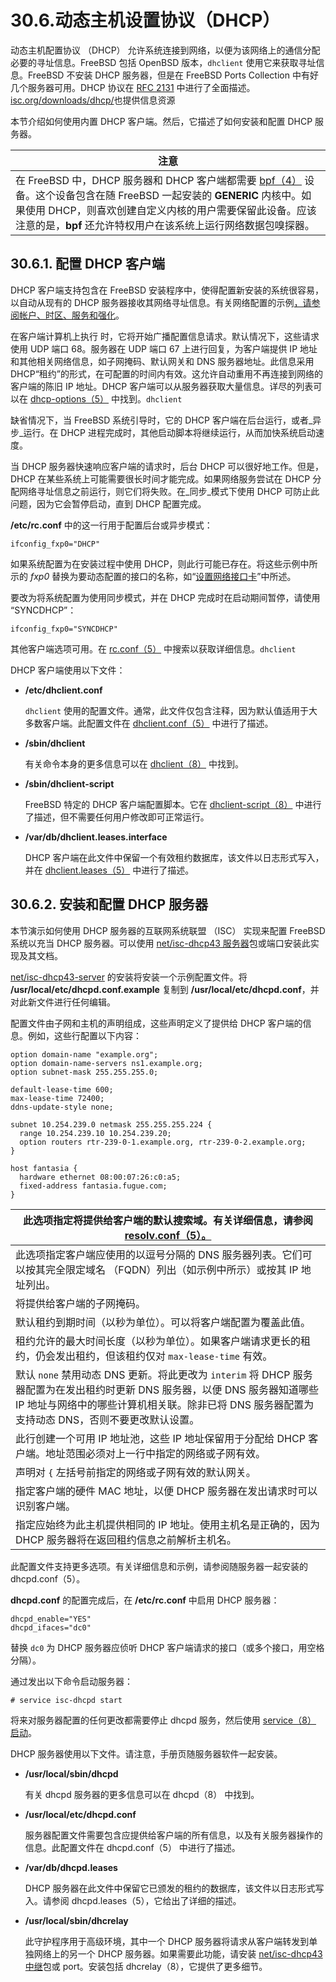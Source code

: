 # 30.6.动态主机设置协议（DHCP）

动态主机配置协议 （DHCP） 允许系统连接到网络，以便为该网络上的通信分配必要的寻址信息。FreeBSD 包括 OpenBSD 版本，`dhclient` 使用它来获取寻址信息。FreeBSD 不安装 DHCP 服务器，但是在 FreeBSD Ports Collection 中有好几个服务器可用。DHCP 协议在 [RFC 2131](http://www.freesoft.org/CIE/RFC/2131/) 中进行了全面描述。[isc.org/downloads/dhcp/](http://www.isc.org/downloads/dhcp/)也提供信息资源

本节介绍如何使用内置 DHCP 客户端。然后，它描述了如何安装和配置 DHCP 服务器。

| 注意                                                                                                                                                                                                                                 |
| ---------------------------------------------------------------------------------------------------------------------------------------------------------------------------------------------------------------------------------- |
| 在 FreeBSD 中，DHCP 服务器和 DHCP 客户端都需要 [bpf（4）](https://www.freebsd.org/cgi/man.cgi?query=bpf\&sektion=4\&format=html) 设备。这个设备包含在随 FreeBSD 一起安装的 **GENERIC** 内核中。如果使用 DHCP，则喜欢创建自定义内核的用户需要保留此设备。应该注意的是，**bpf** 还允许特权用户在该系统上运行网络数据包嗅探器。|

## 30.6.1. 配置 DHCP 客户端

DHCP 客户端支持包含在 FreeBSD 安装程序中，使得配置新安装的系统很容易，以自动从现有的 DHCP 服务器接收其网络寻址信息。有关网络配置的示例[，请参阅帐户、时区、服务和强化](https://docs.freebsd.org/en/books/handbook/bsdinstall/index.html#bsdinstall-post)。

在客户端计算机上执行 时，它将开始广播配置信息请求。默认情况下，这些请求使用 UDP 端口 68。服务器在 UDP 端口 67 上进行回复，为客户端提供 IP 地址和其他相关网络信息，如子网掩码、默认网关和 DNS 服务器地址。此信息采用 DHCP“租约”的形式，在可配置的时间内有效。这允许自动重用不再连接到网络的客户端的陈旧 IP 地址。DHCP 客户端可以从服务器获取大量信息。详尽的列表可以在 [dhcp-options（5）](https://www.freebsd.org/cgi/man.cgi?query=dhcp-options\&sektion=5\&format=html) 中找到。`dhclient`

缺省情况下，当 FreeBSD 系统引导时，它的 DHCP 客户端在后台运行，或者_异步_运行。在 DHCP 进程完成时，其他启动脚本将继续运行，从而加快系统启动速度。

当 DHCP 服务器快速响应客户端的请求时，后台 DHCP 可以很好地工作。但是，DHCP 在某些系统上可能需要很长时间才能完成。如果网络服务尝试在 DHCP 分配网络寻址信息之前运行，则它们将失败。在_同步_模式下使用 DHCP 可防止此问题，因为它会暂停启动，直到 DHCP 配置完成。

**/etc/rc.conf** 中的这一行用于配置后台或异步模式：

```
ifconfig_fxp0="DHCP"
```

如果系统配置为在安装过程中使用 DHCP，则此行可能已存在。将这些示例中所示的 _fxp0_ 替换为要动态配置的接口的名称，如“[设置网络接口卡](https://docs.freebsd.org/en/books/handbook/config/index.html#config-network-setup)”中所述。

要改为将系统配置为使用同步模式，并在 DHCP 完成时在启动期间暂停，请使用 “SYNCDHCP”：

```
ifconfig_fxp0="SYNCDHCP"
```

其他客户端选项可用。在 [rc.conf（5）](https://www.freebsd.org/cgi/man.cgi?query=rc.conf\&sektion=5\&format=html) 中搜索以获取详细信息。`dhclient`

DHCP 客户端使用以下文件：

*   **/etc/dhclient.conf**

    `dhclient` 使用的配置文件。通常，此文件仅包含注释，因为默认值适用于大多数客户端。此配置文件在 [dhclient.conf（5）](https://www.freebsd.org/cgi/man.cgi?query=dhclient.conf\&sektion=5\&format=html) 中进行了描述。
*   **/sbin/dhclient**

    有关命令本身的更多信息可以在 [dhclient（8）](https://www.freebsd.org/cgi/man.cgi?query=dhclient\&sektion=8\&format=html) 中找到。
*   **/sbin/dhclient-script**

    FreeBSD 特定的 DHCP 客户端配置脚本。它在 [dhclient-script（8）](https://www.freebsd.org/cgi/man.cgi?query=dhclient-script\&sektion=8\&format=html) 中进行了描述，但不需要任何用户修改即可正常运行。
*   **/var/db/dhclient.leases.interface**

    DHCP 客户端在此文件中保留一个有效租约数据库，该文件以日志形式写入，并在 [dhclient.leases（5）](https://www.freebsd.org/cgi/man.cgi?query=dhclient.leases\&sektion=5\&format=html) 中进行了描述。

## 30.6.2. 安装和配置 DHCP 服务器

本节演示如何使用 DHCP 服务器的互联网系统联盟 （ISC） 实现来配置 FreeBSD 系统以充当 DHCP 服务器。可以使用 [net/isc-dhcp43 服务器](https://cgit.freebsd.org/ports/tree/net/isc-dhcp43-server/pkg-descr)包或端口安装此实现及其文档。

[net/isc-dhcp43-server](https://cgit.freebsd.org/ports/tree/net/isc-dhcp43-server/pkg-descr) 的安装将安装一个示例配置文件。将 **/usr/local/etc/dhcpd.conf.example** 复制到 **/usr/local/etc/dhcpd.conf**，并对此新文件进行任何编辑。

配置文件由子网和主机的声明组成，这些声明定义了提供给 DHCP 客户端的信息。例如，这些行配置以下内容：

```
option domain-name "example.org";
option domain-name-servers ns1.example.org;
option subnet-mask 255.255.255.0;

default-lease-time 600;
max-lease-time 72400;
ddns-update-style none;

subnet 10.254.239.0 netmask 255.255.255.224 {
  range 10.254.239.10 10.254.239.20;
  option routers rtr-239-0-1.example.org, rtr-239-0-2.example.org;
}

host fantasia {
  hardware ethernet 08:00:07:26:c0:a5;
  fixed-address fantasia.fugue.com;
}
```

| 此选项指定将提供给客户端的默认搜索域。有关详细信息，请参阅 [resolv.conf（5）。](https://www.freebsd.org/cgi/man.cgi?query=resolv.conf\&sektion=5\&format=html)        |
| ------------------------------------------------------------------------------------------------------------------------------------- |
| 此选项指定客户端应使用的以逗号分隔的 DNS 服务器列表。它们可以按其完全限定域名 （FQDN）列出（如示例中所示）或按其 IP 地址列出。                                                               |
| 将提供给客户端的子网掩码。                                                                                                                        |
| 默认租约到期时间（以秒为单位）。可以将客户端配置为覆盖此值。                                                                                                       |
| 租约允许的最大时间长度（以秒为单位）。如果客户端请求更长的租约，仍会发出租约，但该租约仅对 `max-lease-time` 有效。                                                                    |
| 默认 `none` 禁用动态 DNS 更新。将此更改为 `interim` 将 DHCP 服务器配置为在发出租约时更新 DNS 服务器，以便 DNS 服务器知道哪些 IP 地址与网络中的哪些计算机相关联。除非已将 DNS 服务器配置为支持动态 DNS，否则不要更改默认设置。|
| 此行创建一个可用 IP 地址池，这些 IP 地址保留用于分配给 DHCP 客户端。地址范围必须对上一行中指定的网络或子网有效。                                                                      |
| 声明对 `{` 左括号前指定的网络或子网有效的默认网关。                                                                                                           |
| 指定客户端的硬件 MAC 地址，以便 DHCP 服务器在发出请求时可以识别客户端。                                                                                            |
| 指定应始终为此主机提供相同的 IP 地址。使用主机名是正确的，因为 DHCP 服务器将在返回租约信息之前解析主机名。                                                                           |

此配置文件支持更多选项。有关详细信息和示例，请参阅随服务器一起安装的 dhcpd.conf（5）。

**dhcpd.conf** 的配置完成后，在 **/etc/rc.conf** 中启用 DHCP 服务器：

```
dhcpd_enable="YES"
dhcpd_ifaces="dc0"
```

替换 `dc0` 为 DHCP 服务器应侦听 DHCP 客户端请求的接口（或多个接口，用空格分隔）。

通过发出以下命令启动服务器：

```
# service isc-dhcpd start
```

将来对服务器配置的任何更改都需要停止 dhcpd 服务，然后使用 [service（8） 启动](https://www.freebsd.org/cgi/man.cgi?query=service\&sektion=8\&format=html)。

DHCP 服务器使用以下文件。请注意，手册页随服务器软件一起安装。

*   **/usr/local/sbin/dhcpd**

    有关 dhcpd 服务器的更多信息可以在 dhcpd（8） 中找到。
*   **/usr/local/etc/dhcpd.conf**

    服务器配置文件需要包含应提供给客户端的所有信息，以及有关服务器操作的信息。此配置文件在 dhcpd.conf（5） 中进行了描述。
*   **/var/db/dhcpd.leases**

    DHCP 服务器在此文件中保留它已颁发的租约的数据库，该文件以日志形式写入。请参阅 dhcpd.leases（5），它给出了详细的描述。
*   **/usr/local/sbin/dhcrelay**

    此守护程序用于高级环境，其中一个 DHCP 服务器将请求从客户端转发到单独网络上的另一个 DHCP 服务器。如果需要此功能，请安装 [net/isc-dhcp43 中继](https://cgit.freebsd.org/ports/tree/net/isc-dhcp43-relay/pkg-descr)包或 port。安装包括 dhcrelay（8），它提供了更多细节。
